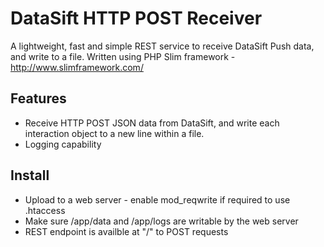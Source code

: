 # DataSift HTTP POST Receiver

A lightweight, fast and simple REST service to receive DataSift Push data, and write to a file. Written using PHP Slim framework - http://www.slimframework.com/

## Features

  * Receive HTTP POST JSON data from DataSift, and write each interaction object to a new line within a file.
  * Logging capability 

## Install

  * Upload to a web server - enable mod_reqwrite if required to use .htaccess
  * Make sure /app/data and /app/logs are writable by the web server
  * REST endpoint is availble at "/" to POST requests
